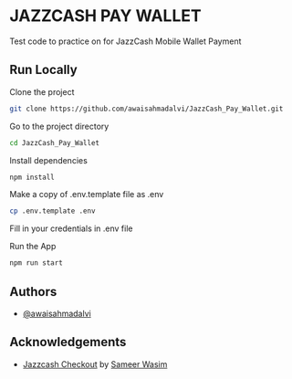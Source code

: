 # JAZZCASH PAY WALLET

Test code to practice on for JazzCash Mobile Wallet Payment

## Run Locally

Clone the project

```bash
git clone https://github.com/awaisahmadalvi/JazzCash_Pay_Wallet.git
```

Go to the project directory

```bash
cd JazzCash_Pay_Wallet
```

Install dependencies

```bash
npm install
```

Make a copy of .env.template file as .env

```bash
cp .env.template .env
```

Fill in your credentials in .env file

Run the App

```bash
npm run start
```

## Authors

- [@awaisahmadalvi](https://github.com/awaisahmadalvi)

## Acknowledgements

- [Jazzcash Checkout](https://github.com/sameerwasim/jazzcash-checkout/) by [Sameer Wasim](https://github.com/sameerwasim)
